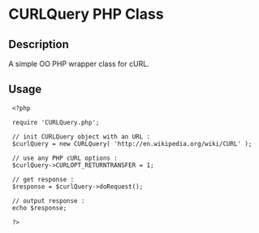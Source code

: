 # CURLQuery PHP Class

## Description
A simple OO PHP wrapper class for cURL.

## Usage
     <?php
     
     require 'CURLQuery.php';
     
     // init CURLQuery object with an URL :
     $curlQuery = new CURLQuery( 'http://en.wikipedia.org/wiki/CURL' );

     // use any PHP cURL options :
     $curlQuery->CURLOPT_RETURNTRANSFER = 1;
     
     // get response :
     $response = $curlQuery->doRequest();
  
     // output response :
     echo $response;
     
     ?>

